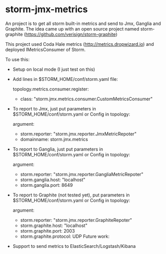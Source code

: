 # storm-jmx-metrics

An project is to get all storm built-in metrics and send to Jmx, Ganglia and Graphite. 
The idea came up with an open source project named storm-graphite (https://github.com/verisign/storm-graphite)

This project used Coda Hale metrics (http://metrics.dropwizard.io) and deployed IMetricsConsumer of Storm.

To use this:
- Setup on local mode (I just test on this)
- Add lines in $STORM_HOME/conf/storm.yaml file:

    topology.metrics.consumer.register:
    - class: "storm.jmx.metrics.consumer.CustomMetricsConsumer"
- To report to Jmx, just put parameters in $STORM_HOME/conf/storm.yaml or Config in topology:

    argument:
    - storm.reporter: "storm.jmx.reporter.JmxMetricRepoter"
    - domainname: storm.jmx.metrics
- To report to Ganglia, just put parameters in $STORM_HOME/conf/storm.yaml or Config in topology:

	argument:
    - storm.reporter: "storm.jmx.reporter.GangliaMetricRepoter"
    - storm.ganglia.host: "localhost"
    - storm.ganglia.port: 8649
- To report to Graphite (not tested yet), put parameters in $STORM_HOME/conf/storm.yaml or Config in topology:
	
	argument:
	- storm.reporter: "storm.jmx.reporter.GraphiteRepoter"
	- storm.graphite.host: "localhost"
	- storm.graphite.port: 2003
	- storm.graphite.protocol: UDP
Future work:
- Support to send metrics to ElasticSearch/Logstash/Kibana
